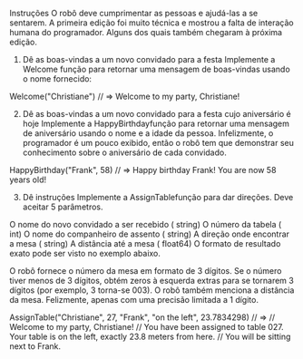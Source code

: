 Instruções
O robô deve cumprimentar as pessoas e ajudá-las a se sentarem. A primeira edição foi muito técnica e mostrou a falta de interação humana do programador. Alguns dos quais também chegaram à próxima edição.

1. Dê as boas-vindas a um novo convidado para a festa
Implemente a Welcome função para retornar uma mensagem de boas-vindas usando o nome fornecido:

Welcome("Christiane")
// => Welcome to my party, Christiane!

2. Dê as boas-vindas a um novo convidado para a festa cujo aniversário é hoje
Implemente a HappyBirthdayfunção para retornar uma mensagem de aniversário usando o nome e a idade da pessoa. Infelizmente, o programador é um pouco exibido, então o robô tem que demonstrar seu conhecimento sobre o aniversário de cada convidado.

HappyBirthday("Frank", 58)
// => Happy birthday Frank! You are now 58 years old!

3. Dê instruções
Implemente a AssignTablefunção para dar direções. Deve aceitar 5 parâmetros.

O nome do novo convidado a ser recebido ( string)
O número da tabela ( int)
O nome do companheiro de assento ( string)
A direção onde encontrar a mesa ( string)
A distância até a mesa ( float64)
O formato de resultado exato pode ser visto no exemplo abaixo.

O robô fornece o número da mesa em formato de 3 dígitos. Se o número tiver menos de 3 dígitos, obtém zeros à esquerda extras para se tornarem 3 dígitos (por exemplo, 3 torna-se 003). O robô também menciona a distância da mesa. Felizmente, apenas com uma precisão limitada a 1 dígito.

AssignTable("Christiane", 27, "Frank", "on the left", 23.7834298)
// =>
// Welcome to my party, Christiane!
// You have been assigned to table 027. Your table is on the left, exactly 23.8 meters from here.
// You will be sitting next to Frank.
